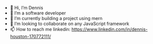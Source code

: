 - 👋 Hi, I’m Dennis
- 👀 I’m a software developer
- 🌱 I’m currently building a project using mern
- 💞️ I’m looking to collaborate on any JavaScript framework
- 📫 How to reach me linkedin: https://www.linkedin.com/in/dennis-houston-170772111/